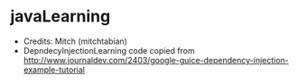 # javaLearning
* Credits: Mitch (mitchtabian)
* DepndecyInjectionLearning code copied  from http://www.journaldev.com/2403/google-guice-dependency-injection-example-tutorial

